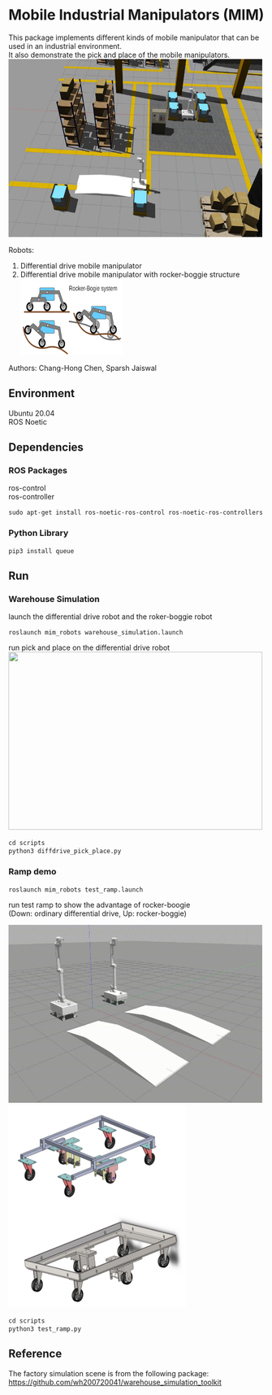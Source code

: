 # Mobile Industrial Manipulators (MIM)
This package implements different kinds of mobile manipulator that can be used in an industrial environment.  
It also demonstrate the pick and place of the mobile manipulators. 
<img src=videos/warehouse_simulation.jpg width="500" height="350" /> 

Robots:  
1. Differential drive mobile manipulator
2. Differential drive mobile manipulator with rocker-boggie structure  
   <img src=videos/rocker-boggie.png width="200" height="150" /> 



Authors: Chang-Hong Chen, Sparsh Jaiswal

## Environment
Ubuntu 20.04  
ROS Noetic  

## Dependencies
### ROS Packages
ros-control  
ros-controller  
```
sudo apt-get install ros-noetic-ros-control ros-noetic-ros-controllers
```
### Python Library
```
pip3 install queue
```

## Run
### Warehouse Simulation
launch the differential drive robot and the roker-boggie robot
```
roslaunch mim_robots warehouse_simulation.launch
```
run pick and place on the differential drive robot  
<img src=videos/pick_and_place_tuned.gif width="500" height="350" />   
```
cd scripts
python3 diffdrive_pick_place.py
```
### Ramp demo
```
roslaunch mim_robots test_ramp.launch
```
run test ramp to show the advantage of rocker-boogie   
(Down: ordinary differential drive, Up: rocker-boggie) 
<p float="left">
<img src=videos/ramp_test.gif width="500" height="350" />  
<img src=videos/base_design.png width="350" height="400" />  
</p>  

```
cd scripts
python3 test_ramp.py
```

## Reference 
The factory simulation scene is from the following package:  
https://github.com/wh200720041/warehouse_simulation_toolkit
